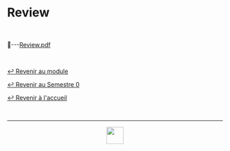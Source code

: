 # Review

<br>

📂---[Review.pdf](https://github.com/Studio-17/Epitech-Subjects/blob/main/Semester-0/B-MET-XXX/Review/Review.pdf)

<br>

[↩️ Revenir au module](https://github.com/Studio-17/Epitech-Subjects/tree/main/Semester-0/B-MET-XXX)

[↩️ Revenir au Semestre 0](https://github.com/Studio-17/Epitech-Subjects/tree/main/Semester-0)

[↩️ Revenir à l'accueil](https://github.com/Studio-17/Epitech-Subjects)

<br>

---

<div align="center">

<a href="https://github.com/Studio-17" target="_blank"><img src="https://github.com/Kaiwinta/Epitech-Subjects/blob/feat/Pge2028-first-year/assets/voc17.gif" width="40"></a>

</div>
